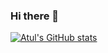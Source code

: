 ### Hi there 👋

[![Atul's GitHub stats](https://github-readme-stats.vercel.app/api?username=atulgupta7)](https://github.com/atulgupta7/github-readme-stats)

<!--
**atulgupta7/atulgupta7** is a ✨ _special_ ✨ repository because its `README.md` (this file) appears on your GitHub profile.

Here are some ideas to get you started:

- 🔭 I’m currently working on ...
- 🌱 I’m currently learning ...
- 👯 I’m looking to collaborate on ...
- 🤔 I’m looking for help with ...
- 💬 Ask me about ...
- 📫 How to reach me: ...
- 😄 Pronouns: ...
- ⚡ Fun fact: ...
-->
